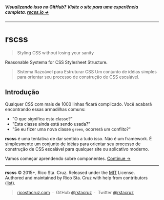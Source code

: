 ##### Visualizando isso no GitHub? Visite o site para uma experiência completa. **[rscss.io →](http://rscss.io)**
<!-- {h5: style='display:none'} -->

----
<!-- {hr: style='display:none'} -->

# rscss

<!-- {h1:.massive-header.-with-tagline} -->

> Styling CSS without losing your sanity

Reasonable Systema for CSS Stylesheet Structure.<br>
> Sistema Razoável para Estruturar CSS
Um conjunto de idéias simples para orientar seu processo de construção de CSS escalável.

Introdução
------------

Qualquer CSS com mais de 1000 linhas ficará complicado. Você acabará encontrando essas armadilhas comuns:

* "O que significa esta classe?"
* "Esta classe ainda está sendo usada?"
* "Se eu fizer uma nova classe `green`, ocorrerá um conflito?"

**rscss** é uma tentativa de dar sentido a tudo isso. Não é um framework. É simplesmente um conjunto de idéias para orientar seu processo de construção de CSS escalável para qualquer site ou aplicativo moderno.

Vamos começar aprendendo sobre componentes.
[Continue →](docs/components.md)
<!-- {p:.pull-box} -->

----
<!-- {hr: style='display:none'} -->

**rscss** © 2015+, Rico Sta. Cruz. Released under the [MIT] License.<br>
Authored and maintained by Rico Sta. Cruz with help from contributors ([list][contributors]).
<!-- {p: style='display:none'} -->

> [ricostacruz.com](http://ricostacruz.com) &nbsp;&middot;&nbsp;
> GitHub [@rstacruz](https://github.com/rstacruz) &nbsp;&middot;&nbsp;
> Twitter [@rstacruz](https://twitter.com/rstacruz)
<!-- {blockquote: style='display:none'} -->

[MIT]: http://mit-license.org/
[contributors]: http://github.com/rstacruz/rscss/contributors
